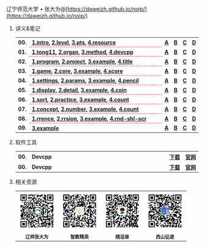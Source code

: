 辽宁师范大学 &bull; 张大为@[https://daweizh.github.io/noip/](https://daweizh.github.io/noip/)

1. 讲义&笔记
    <table style="border:0px;width:100%;">
    <tr>
      <th style="border:0px;text-align:left;width:50px;">00.</th>
      <th style="border:0px; border-bottom:1px dashed red;width:100%;">
        <a href='00/1.intro.html'>1.intro</a>,
        <a href='00/2.level.html'>2.level</a>,
        <a href='00/3.pts.html'>3.pts</a>,
        <a href='00/4.resource.html'>4.resource</a>
      </th>
      <th style="border:0px;"><a href='/.html'>A</a></th>
      <th style="border:0px;"><a href='/.html'>B</a></th>
      <th style="border:0px;"><a href='/.html'>C</a></th>
      <th style="border:0px;"><a href='/.html'>D</a></th>
    </tr><tr>
      <th style="border:0px;text-align:left;width:50px;">01.</th>
      <th style="border:0px; border-bottom:1px dashed red;width:100%;">
        <a href='01/1.tong11.html'>1.tong11</a>,
        <a href='01/2.organ.html'>2.organ</a>,
        <a href='01/3.method.html'>3.method</a>,
        <a href='01/4.devcpp.html'>4.devcpp</a>
      </th>
      <th style="border:0px;"><a href='/.html'>A</a></th>
      <th style="border:0px;"><a href='/.html'>B</a></th>
      <th style="border:0px;"><a href='/.html'>C</a></th>
      <th style="border:0px;"><a href='/.html'>D</a></th>
    </tr><tr>
      <th style="border:0px;text-align:left;width:50px;">02.</th>
      <th style="border:0px; border-bottom:1px dashed red;width:100%;">
        <a href='02/1.program.html'>1.program</a>,
        <a href='02/2.project.html'>2.project</a>,
        <a href='02/3.example.html'>3.example</a>,
        <a href='02/4.junior-2018-title.html'>4.title</a>
      </th>
      <th style="border:0px;"><a href='/.html'>A</a></th>
      <th style="border:0px;"><a href='/.html'>B</a></th>
      <th style="border:0px;"><a href='/.html'>C</a></th>
      <th style="border:0px;"><a href='/.html'>D</a></th>
    </tr><tr>
      <th style="border:0px;text-align:left;width:50px;">03.</th>
      <th style="border:0px; border-bottom:1px dashed red;width:100%;">
        <a href='03/1.game.html'>1.game</a>,
        <a href='03/2.core.html'>2.core</a>,
        <a href='03/3.example.html'>3.example</a>,
        <a href='03/4.junior-2017-score.html'>4.score</a>
      </th>
      <th style="border:0px;"><a href='/.html'>A</a></th>
      <th style="border:0px;"><a href='/.html'>B</a></th>
      <th style="border:0px;"><a href='/.html'>C</a></th>
      <th style="border:0px;"><a href='/.html'>D</a></th>
    </tr><tr>
      <th style="border:0px;text-align:left;width:50px;">04.</th>
      <th style="border:0px; border-bottom:1px dashed red;width:100%;">
        <a href='04/1.settings.html'>1.settings</a>,
        <a href='04/2.params.html'>2.params</a>,
        <a href='04/3.example.html'>3.example</a>,
        <a href='04/4.junior-2016-pencil.html'>4.pencil</a>
      </th>
      <th style="border:0px;"><a href='/.html'>A</a></th>
      <th style="border:0px;"><a href='/.html'>B</a></th>
      <th style="border:0px;"><a href='/.html'>C</a></th>
      <th style="border:0px;"><a href='/.html'>D</a></th>
    </tr><tr>
      <th style="border:0px;text-align:left;width:50px;">05.</th>
      <th style="border:0px; border-bottom:1px dashed red;width:100%;">
        <a href='05/1.display.html'>1.display</a>,
        <a href='05/2.detail.html'>2.detail</a>,
        <a href='05/3.example.html'>3.example</a>,
        <a href='05/4.junior-2015-coin.html'>4.coin</a>
      </th>
      <th style="border:0px;"><a href='/.html'>A</a></th>
      <th style="border:0px;"><a href='/.html'>B</a></th>
      <th style="border:0px;"><a href='/.html'>C</a></th>
      <th style="border:0px;"><a href='/.html'>D</a></th>
    </tr><tr>
      <th style="border:0px;text-align:left;width:50px;">06.</th>
      <th style="border:0px; border-bottom:1px dashed red;width:100%;">
        <a href='06/1.sort.html'>1.sort</a>,
        <a href='06/2.practice.html'>2.practice</a>,
        <a href='06/3.example.html'>3.example</a>,
        <a href='06/4.junior-2014-count.html'>4.count</a>
      </th>
      <th style="border:0px;"><a href='/.html'>A</a></th>
      <th style="border:0px;"><a href='/.html'>B</a></th>
      <th style="border:0px;"><a href='/.html'>C</a></th>
      <th style="border:0px;"><a href='/.html'>D</a></th>
    </tr><tr>
      <th style="border:0px;text-align:left;width:50px;">07.</th>
      <th style="border:0px; border-bottom:1px dashed red;width:100%;">
          <a href='07/1.concept.html'>1.concept</a>,
          <a href='07/2.number.html'>2.number</a>,
          <a href='07/3.example.html'>3.example</a>,
          <a href='07/4.junior-2013-count.html'>4.count</a>
      </th>
      <th style="border:0px;"><a href='/.html'>A</a></th>
      <th style="border:0px;"><a href='/.html'>B</a></th>
      <th style="border:0px;"><a href='/.html'>C</a></th>
      <th style="border:0px;"><a href='/.html'>D</a></th>
      </tr>
      <tr>
      <th style="border:0px;text-align:left;width:50px;">08.</th>
      <th style="border:0px; border-bottom:1px dashed red;width:100%;">
          <a href='08/1.recurrence.html'>1.rrence</a>,
          <a href='08/2.recursion.html'>2.rrsion</a>,
          <a href='08/3.example.html'>3.example</a>,
          <a href='08/4.junior-2006-random-2007-scholar-2009-score.html'>4.rnd-shl-scr</a>
      </th>
      <th style="border:0px;"><a href='/.html'>A</a></th>
      <th style="border:0px;"><a href='/.html'>B</a></th>
      <th style="border:0px;"><a href='/.html'>C</a></th>
      <th style="border:0px;"><a href='/.html'>D</a></th>
      </tr>
      <tr>
      <th style="border:0px;text-align:left;width:50px;">09.</th>
      <th style="border:0px; border-bottom:1px dashed red;width:100%;">
      <a href='09/3.example.html'>3.example</a>
      </th>
      <th style="border:0px;"><a href='/.html'>A</a></th>
      <th style="border:0px;"><a href='/.html'>B</a></th>
      <th style="border:0px;"><a href='/.html'>C</a></th>
      <th style="border:0px;"><a href='/.html'>D</a></th>
      </tr>
    </table>

2. 软件工具
    <table style="border:0px;width:100%;">
    <tr>
      <th style="border:0px;width:50px;">00.</th>
      <th style="border:0px;width:100%;">Devcpp</th>
      <th style="border:0px;white-space:nowrap;"><a href='/.html'>下载</a></th>
      <th style="border:0px;white-space:nowrap;"><a href='/.html'>官网</a></th>
    </tr>
    <tr>
      <th style="border:0px;width:50px;">00.</th>
      <th style="border:0px;width:100%;">Devcpp</th>
      <th style="border:0px;white-space:nowrap;"><a href='/.html'>下载</a></th>
      <th style="border:0px;white-space:nowrap;"><a href='/.html'>官网</a></th>
    </tr>
    </table>

3. 相关资源
    <table style="border:0px;font-size:12px;width:100%">
    <tr>
    <td style="border:0px;">
      <img src="assets/me/img/zdw.jpg" width="100">
    </td><td style="border:0px;">
      <img src="assets/me/img/idea.jpg" width="100">
    </td><td style="border:0px;">
      <img src="assets/me/img/shl.jpg" width="100">
    </td><td style="border:0px;">
      <img src="assets/me/img/xszt.jpg" width="100">
    </td>
    </tr>
    <tr>
    <th style="border:0px;text-align:center;">辽师张大为</th>
    <th style="border:0px;text-align:center;">智数精英</th>
    <th style="border:0px;text-align:center;">随话录</th>
    <th style="border:0px;text-align:center;">西山征途</th>
    </tr>
    </table>
